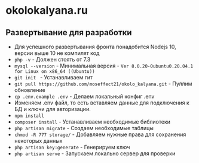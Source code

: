 # okolokalyana.ru

## Развертывание для разработки

- Для успешного развертывания фронта понадобится Nodejs 10, версии выше 10 не компилят код
- `php -v` - Должен стоять от 7.3
- `mysql --version` - Минимальная версия - `Ver 8.0.20-0ubuntu0.20.04.1 for Linux on x86_64 ((Ubuntu))`
- `git init ` - Устанавливаем гит
- `git pull https://github.com/moseffect21/okolo_kalyana.git` - Пуллим обновление
- `cp .env.example .env` - Делаем локальный конфиг .env
- Изменяем .env файл, то есть вставляем данные для подключения к БД и ключи для авторизации.
- `npm install`
- `composer install` - Устанавливаем необходимые библиотеки
- `php artisan migrate` - Создаем необходимые таблицы
- `chmod -R 777 storage/` - Добавляем нужные права для сохранения некоторых данных
- `php artisan key:generate` - Генерируем ключ
- `php artisan serve` - Запускаем локально сервер для проверки
